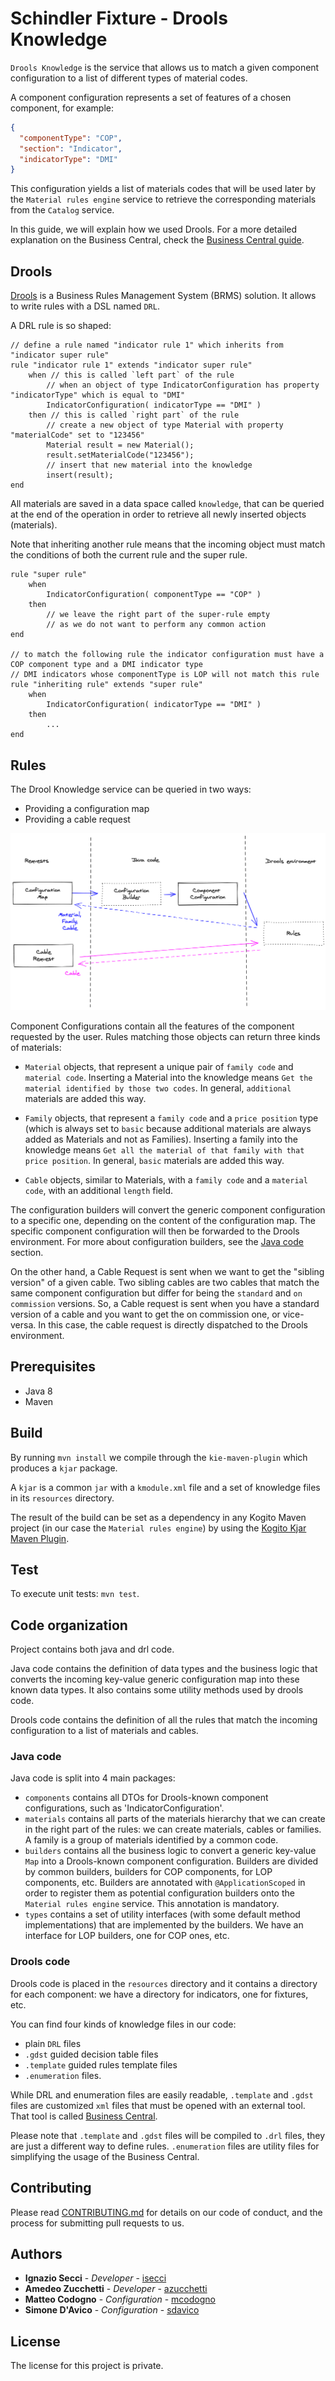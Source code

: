 # Schindler Fixture - Drools Knowledge

`Drools Knowledge` is the service that allows us to match a given component configuration to a
list of different types of material codes.

A component configuration represents a set of features of a chosen component, for example:

```json
{
  "componentType": "COP",
  "section": "Indicator",
  "indicatorType": "DMI"
}
```

This configuration yields a list of materials codes that will be used later by the `Material rules engine` service
to retrieve the corresponding materials from the `Catalog` service.

In this guide, we will explain how we used Drools. For a more detailed explanation on the Business
Central, check the [Business Central guide](./docs/BUSINESS_CENTRAL.md).

## Drools

[Drools](https://www.drools.org/) is a Business Rules Management System (BRMS) solution. It allows to write
rules with a DSL named `DRL`.

A DRL rule is so shaped:

```DRL
// define a rule named "indicator rule 1" which inherits from "indicator super rule"
rule "indicator rule 1" extends "indicator super rule"
    when // this is called `left part` of the rule
        // when an object of type IndicatorConfiguration has property "indicatorType" which is equal to "DMI"
        IndicatorConfiguration( indicatorType == "DMI" )
    then // this is called `right part` of the rule
        // create a new object of type Material with property "materialCode" set to "123456"
        Material result = new Material();
        result.setMaterialCode("123456");
        // insert that new material into the knowledge
        insert(result);
end
```

All materials are saved in a data space called `knowledge`, that can be queried at the end of the operation in order
to retrieve all newly inserted objects (materials).

Note that inheriting another rule means that the incoming object must match the conditions of both the current rule
and the super rule.

```
rule "super rule"
    when
        IndicatorConfiguration( componentType == "COP" )
    then 
        // we leave the right part of the super-rule empty
        // as we do not want to perform any common action
end

// to match the following rule the indicator configuration must have a COP component type and a DMI indicator type
// DMI indicators whose componentType is LOP will not match this rule
rule "inheriting rule" extends "super rule"
    when
        IndicatorConfiguration( indicatorType == "DMI" )
    then 
        ...
end
```

## Rules

The Drool Knowledge service can be queried in two ways:
-  Providing a configuration map
-  Providing a cable request

![Drools diagram](./docs/images/drools-diagram.png)

Component Configurations contain all the features of the component requested by the user. Rules matching those
objects can return three kinds of materials:

-  `Material` objects, that represent a unique pair of `family code` and `material code`. Inserting a Material
into the knowledge means `Get the material identified by those two codes`. In general,
`additional` materials are added this way.

-  `Family` objects, that represent a `family code` and a `price position` type (which is always set to
`basic` because additional materials are always added as Materials and not as Families). Inserting a 
family into the knowledge means `Get all the material of that family with that price position`.
In general, `basic` materials are added this way.

 -  `Cable` objects, similar to Materials, with a `family code` and a `material code`, with an additional `length`
 field.

The configuration builders will convert the generic component configuration to a specific one,
depending on the content of the configuration map. The specific component configuration will then be
forwarded to the Drools environment. For more about configuration builders, see the
[Java code](#java-code) section.

On the other hand, a Cable Request is sent when we want to get the "sibling version" of a given cable. 
Two sibling cables are two cables that match the same component configuration but differ for being 
the `standard` and `on commission` versions. So, a Cable request is sent when you have a standard 
version of a cable and you want to get the on commission one, or vice-versa. In this case, the cable
request is directly dispatched to the Drools environment.


## Prerequisites

-  Java 8
-  Maven

## Build

By running `mvn install` we compile through the `kie-maven-plugin` which produces a `kjar` package.

A `kjar` is a common `jar` with a `kmodule.xml` file and a set of knowledge files in its
`resources` directory.

The result of the build can be set as a dependency in any Kogito Maven project (in our case the
`Material rules engine`) by using the [Kogito Kjar Maven Plugin](https://github.com/welldsagl/kogito-kjar-maven-plugin). 

## Test

To execute unit tests: `mvn test`.

## Code organization

Project contains both java and drl code. 

Java code contains the definition of data types and the business logic
that converts the incoming key-value generic configuration map into these known data types. It also contains some 
utility methods used by drools code.

Drools code contains the definition of all the rules that match the incoming configuration to a list of materials
and cables. 

### Java code

Java code is split into 4 main packages:

-  `components` contains all DTOs for Drools-known component configurations, such as 'IndicatorConfiguration'.
-  `materials` contains all parts of the materials hierarchy that we can create in the right part of the rules: we can 
create materials, cables or families. A family is a group of materials identified by a common code.
-  `builders` contains all the business logic to convert a generic key-value `Map` into a Drools-known component 
configuration. Builders are divided by common builders, builders for COP components, for LOP components, etc.
Builders are annotated with `@ApplicationScoped` in order to register them as potential configuration builders
onto the `Material rules engine` service. This annotation is mandatory.
-  `types` contains a set of utility interfaces (with some default method implementations) that are implemented by the 
builders. We have an interface for LOP builders, one for COP ones, etc.

### Drools code

Drools code is placed in the `resources` directory and it contains a directory for each component: we have a directory 
for indicators, one for fixtures, etc.

You can find four kinds of knowledge files in our code:

-  plain `DRL` files
-  `.gdst` guided decision table files
-  `.template` guided rules template files
-  `.enumeration` files.

While DRL and enumeration files are easily readable, `.template` and `.gdst` files are customized `xml` files
that must be opened with an external tool. That tool is called [Business Central](./docs/BUSINESS_CENTRAL.md).

Please note that `.template` and `.gdst` files will be compiled to `.drl` files, they are just a different way
to define rules. `.enumeration` files are utility files for simplifying the usage of the Business Central.

## Contributing

Please read [CONTRIBUTING.md](https://gist.github.com/PurpleBooth/b24679402957c63ec426) for details on our code of
conduct, and the process for submitting pull requests to us.

## Authors

* **Ignazio Secci** - *Developer* - [isecci](https://gitlab.welld.io/isecci)
* **Amedeo Zucchetti** - *Developer* - [azucchetti](https://gitlab.welld.io/azucchetti)
* **Matteo Codogno** - *Configuration* - [mcodogno](https://gitlab.welld.io/mcodogno)
* **Simone D'Avico** - *Configuration* - [sdavico](https://gitlab.welld.io/sdavico)

## License

The license for this project is private.

